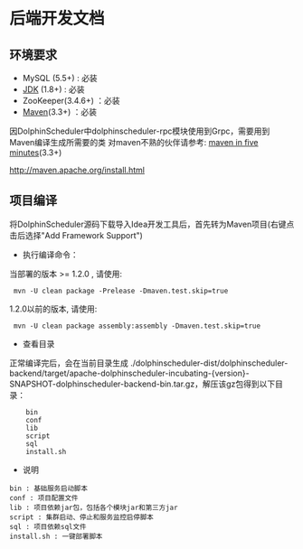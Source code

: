 # 后端开发文档

## 环境要求

 * MySQL (5.5+) :  必装
 * [JDK](https://www.oracle.com/technetwork/java/javase/downloads/index.html) (1.8+) :  必装
 * ZooKeeper(3.4.6+) ：必装 
 * [Maven](http://maven.apache.org/download.cgi)(3.3+) ：必装 

因DolphinScheduler中dolphinscheduler-rpc模块使用到Grpc，需要用到Maven编译生成所需要的类
对maven不熟的伙伴请参考: [maven in five minutes](http://maven.apache.org/guides/getting-started/maven-in-five-minutes.html)(3.3+)

http://maven.apache.org/install.html

## 项目编译
将DolphinScheduler源码下载导入Idea开发工具后，首先转为Maven项目(右键点击后选择"Add Framework Support")

* 执行编译命令：

当部署的版本 >= 1.2.0 , 请使用:
```
 mvn -U clean package -Prelease -Dmaven.test.skip=true
```

1.2.0以前的版本, 请使用:
```
 mvn -U clean package assembly:assembly -Dmaven.test.skip=true
```

* 查看目录

正常编译完后，会在当前目录生成 ./dolphinscheduler-dist/dolphinscheduler-backend/target/apache-dolphinscheduler-incubating-{version}-SNAPSHOT-dolphinscheduler-backend-bin.tar.gz，解压该gz包得到以下目录：

```
    bin
    conf
    lib
    script
    sql
    install.sh
```

- 说明

```
bin : 基础服务启动脚本
conf : 项目配置文件
lib : 项目依赖jar包，包括各个模块jar和第三方jar
script : 集群启动、停止和服务监控启停脚本
sql : 项目依赖sql文件
install.sh : 一键部署脚本
```

   

